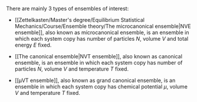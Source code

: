 There are mainly 3 types of ensembles of interest:

- [[Zettelkasten/Master's degree/Equilibrium Statistical Mechanics/Course/Ensemble theory/The microcanonical ensemble|NVE ensemble]], also known as microcanonical ensemble, is an ensemble in which each system copy has number of particles $N$, volume $V$ and total energy $E$ fixed.

- [[The canonical ensemble|NVT ensemble]], also known as canonical ensemble, is an ensemble in which each system copy has number of particles $N$, volume $V$ and temperature $T$ fixed.

- [[μVT ensemble]], also known as grand canonical ensemble, is an ensemble in which each system copy has chemical potential $\mu$, volume $V$ and temperature $T$ fixed.